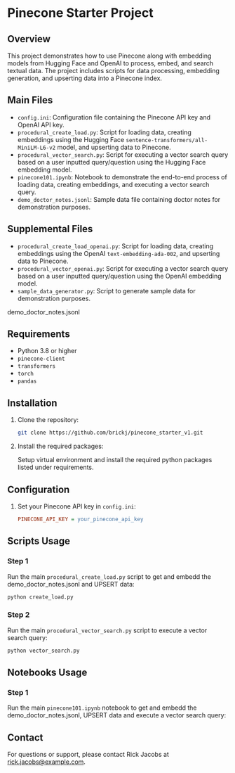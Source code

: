 
# Pinecone Starter Project

## Overview
This project demonstrates how to use Pinecone along with embedding models from Hugging Face and OpenAI to process, embed, and search textual data. The project includes scripts for data processing, embedding generation, and upserting data into a Pinecone index.

## Main Files
- `config.ini`: Configuration file containing the Pinecone API key and OpenAI API key.
- `procedural_create_load.py`: Script for loading data, creating embeddings using the Hugging Face `sentence-transformers/all-MiniLM-L6-v2` model, and upserting data to Pinecone.
- `procedural_vector_search.py`: Script for executing a vector search query based on a user inputted query/question using the Hugging Face embedding model.
- `pinecone101.ipynb`: Notebook to demonstrate the end-to-end process of loading data, creating embeddings, and executing a vector search query.
- `demo_doctor_notes.jsonl`: Sample data file containing doctor notes for demonstration purposes.

## Supplemental Files

- `procedural_create_load_openai.py`: Script for loading data, creating embeddings using the OpenAI `text-embedding-ada-002`, and upserting data to Pinecone.
- `procedural_vector_openai.py`: Script for executing a vector search query based on a user inputted query/question using the OpenAI embedding model.
- `sample_data_generator.py`: Script to generate sample data for demonstration purposes.


demo_doctor_notes.jsonl
## Requirements
- Python 3.8 or higher
- `pinecone-client`
- `transformers`
- `torch`
- `pandas`

## Installation
1. Clone the repository:
    ```bash
    git clone https://github.com/brickj/pinecone_starter_v1.git
    ```
2. Install the required packages:
    
    Setup virtual environment and install the required python packages listed under requirements. 


## Configuration
1. Set your Pinecone API key in `config.ini`:
    ```ini
    PINECONE_API_KEY = your_pinecone_api_key
    ```

## Scripts Usage
### Step 1 
Run the main ```procedural_create_load.py``` script to get and embedd the demo_doctor_notes.jsonl and UPSERT data:
```bash
python create_load.py 
```

### Step 2
Run the main ```procedural_vector_search.py``` script to execute a vector search query:
```bash
python vector_search.py
```

## Notebooks Usage
### Step 1
Run the main ```pinecone101.ipynb``` notebook to get and embedd the demo_doctor_notes.jsonl, UPSERT data and execute a vector search query:

## Contact
For questions or support, please contact Rick Jacobs at rick.jacobs@example.com.

